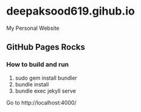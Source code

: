# deepaksood619.gihub.io
My Personal Website

## GitHub Pages Rocks

### How to build and run
1. sudo gem install bundler
2. bundle install
3. bundle exec jekyll serve

Go to http://localhost:4000/
